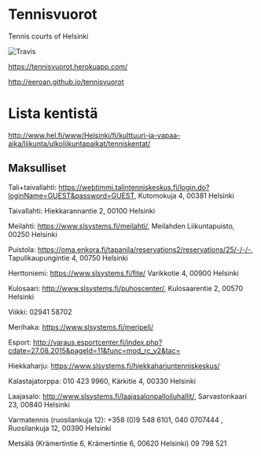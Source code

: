 # Tennisvuorot
Tennis courts of Helsinki

![Travis](https://api.travis-ci.org/eeroan/tennisvuorot.svg)

https://tennisvuorot.herokuapp.com/

http://eeroan.github.io/tennisvuorot

# Lista kentistä

http://www.hel.fi/www/Helsinki/fi/kulttuuri-ja-vapaa-aika/liikunta/ulkoliikuntapaikat/tenniskentat/

## Maksulliset

Tali+taivallahti: https://webtimmi.talintenniskeskus.fi/login.do?loginName=GUEST&password=GUEST, Kutomokuja 4, 00381 Helsinki

Taivallahti: Hiekkarannantie 2, 00100 Helsinki

Meilahti: https://www.slsystems.fi/meilahti/, Meilahden Liikuntapuisto, 00250 Helsinki

Puistola: https://oma.enkora.fi/tapanila/reservations2/reservations/25/-/-/-, Tapulikaupungintie 4, 00750 Helsinki

Herttoniemi: https://www.slsystems.fi/fite/ Varikkotie 4, 00900 Helsinki

Kulosaari: http://www.slsystems.fi/puhoscenter/, Kulosaarentie 2, 00570 Helsinki

Viikki: 02941 58702

Merihaka: https://www.slsystems.fi/meripeli/

Esport: http://varaus.esportcenter.fi/index.php?cdate=27.08.2015&pageId=11&func=mod_rc_v2&tac=

Hiekkaharju: https://www.slsystems.fi/hiekkaharjuntenniskeskus/

Kalastajatorppa: 010 423 9960, Kärkitie 4, 00330 Helsinki

Laajasalo: http://www.slsystems.fi/laajasalonpalloiluhallit/, Sarvastonkaari 23, 00840 Helsinki

Varmatennis (ruosilankuja 12): +358 (0)9 548 6101, 040 0707444 , Ruosilankuja 12, 00390 Helsinki

Metsälä (Krämertintie 6, Krämertintie 6, 00620 Helsinki) 09 798 521
